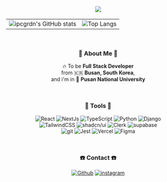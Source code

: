 <h1 align="center"> <img src="https://capsule-render.vercel.app/api?type=waving&height=300&color=gradient&text=ipcgrdn&animation=twinkling&fontColor=000000&rotate=0"/> </h1>

<table align="center" style="outline: none;">
  <tr>
    <td><img src="https://github-readme-stats.vercel.app/api?username=ipcgrdn&show_icons=true&theme=radical" alt="ipcgrdn's GitHub stats"></td>
    <td><img src="https://github-readme-stats.vercel.app/api/top-langs/?username=ipcgrdn&layout=compact" alt="Top Langs"></td>
  </tr>
</table>
</div>

<br />

<div align="center">
  <h3> 🫥 About Me 🫥 </h3>
<p align="center"> 🔥 To be <b> Full Stack Developer</b> <br> from 🇰🇷 <b> Busan, South Korea</b>, <br /> and i'm in 🏫 <b> Pusan National University </b> </p>

<br />

<div align="center">
<h3> 📱 Tools 📱 </h3>
<p>
  <img alt="React" src="https://img.shields.io/badge/-React-61DAFB?style=flat-square&logo=react&logoColor=black" />
  <img alt="NextJs" src="https://img.shields.io/badge/-NextJs-000000?style=flat-square&logo=nextdotjs&logoColor=white" />
  <img alt="TypeScript" src="https://img.shields.io/badge/-TypeScript-007ACC?style=flat-square&logo=typescript&logoColor=white" />
  <img alt="Python" src="https://img.shields.io/badge/-Python-3776AB?style=flat-square&logo=python&logoColor=white" />
  <img alt="Django" src="https://img.shields.io/badge/-Django-092E20?style=flat-square&logo=django&logoColor=white" />
  <br />
  <img alt="TailwindCSS" src="https://img.shields.io/badge/-TailwindCSS-06B6D4?style=flat-square&logo=tailwindcss&logoColor=white" />
  <img alt="shadcn/ui" src="https://img.shields.io/badge/-shadcn/ui-000000?style=flat-square&logo=shadcnui&logoColor=white" />
  <img alt="Clerk" src="https://img.shields.io/badge/-Clerk-6C47FF?style=flat-square&logo=clerk&logoColor=white" />
  <img alt="supabase" src="https://img.shields.io/badge/-Supabase-3FCF8E?style=flat-square&logo=supabase&logoColor=black" />
  <br />
  <img alt="git" src="https://img.shields.io/badge/-Git-F05032?style=flat-square&logo=git&logoColor=white" />
  <img alt="Jest" src="https://img.shields.io/badge/-Jest-C21325?style=flat-square&logo=jest&logoColor=white" />
  <img alt="Vercel" src="https://img.shields.io/badge/-Vercel-000000?style=flat-square&logo=vercel&logoColor=white" />
  <img alt="Figma" src="https://img.shields.io/badge/-Figma-F05032?style=flat-square&logo=figma&logoColor=black" />
</p>
</div>

<br />

<div align="center">
<h3> ☎️ Contact ☎️</h3>
<p>
  <a href="https://github.com/ipcgrdn" target="_blank"><img alt="Github" src="https://img.shields.io/badge/GitHub-%2312100E.svg?&style=for-the-badge&logo=Github&logoColor=white" /></a> 
  <a href="https://instagram.com/ipcgrdn" target="_blank"><img alt="instagram" src="https://img.shields.io/badge/Instagram-E4405F.svg?&style=for-the-badge&logo=instagram&logoColor=black" /></a> 
</p>
</div>
